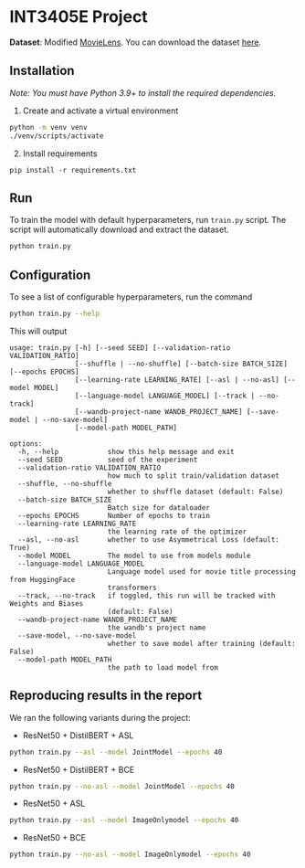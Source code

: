# INT3405E Project
**Dataset**: Modified [MovieLens](https://grouplens.org/datasets/movielens/). You can download the dataset [here](https://drive.google.com/uc?id=1hUqu1mbFeTEfBvl-7fc56fHFfCSzIktD).

## Installation
*Note: You must have Python 3.9+ to install the required dependencies.*

1. Create and activate a virtual environment
```sh
python -m venv venv
./venv/scripts/activate
```
2. Install requirements
```
pip install -r requirements.txt
```

## Run
To train the model with default hyperparameters, run `train.py` script. The script will automatically download and extract the dataset.
```sh
python train.py
```
## Configuration
To see a list of configurable hyperparameters, run the command
```sh
python train.py --help
```
This will output
```
usage: train.py [-h] [--seed SEED] [--validation-ratio VALIDATION_RATIO]
                [--shuffle | --no-shuffle] [--batch-size BATCH_SIZE] [--epochs EPOCHS]        
                [--learning-rate LEARNING_RATE] [--asl | --no-asl] [--model MODEL]
                [--language-model LANGUAGE_MODEL] [--track | --no-track]
                [--wandb-project-name WANDB_PROJECT_NAME] [--save-model | --no-save-model]    
                [--model-path MODEL_PATH]

options:
  -h, --help            show this help message and exit
  --seed SEED           seed of the experiment
  --validation-ratio VALIDATION_RATIO
                        how much to split train/validation dataset
  --shuffle, --no-shuffle
                        whether to shuffle dataset (default: False)
  --batch-size BATCH_SIZE
                        Batch size for dataloader
  --epochs EPOCHS       Number of epochs to train
  --learning-rate LEARNING_RATE
                        the learning rate of the optimizer
  --asl, --no-asl       whether to use Asymmetrical Loss (default: True)
  --model MODEL         The model to use from models module
  --language-model LANGUAGE_MODEL
                        Language model used for movie title processing from HuggingFace       
                        transformers
  --track, --no-track   if toggled, this run will be tracked with Weights and Biases
                        (default: False)
  --wandb-project-name WANDB_PROJECT_NAME
                        the wandb's project name
  --save-model, --no-save-model
                        whether to save model after training (default: False)
  --model-path MODEL_PATH
                        the path to load model from
```

## Reproducing results in the report
We ran the following variants during the project:

- ResNet50 + DistilBERT + ASL
```sh
python train.py --asl --model JointModel --epochs 40
```
- ResNet50 + DistilBERT + BCE
```sh
python train.py --no-asl --model JointModel --epochs 40
```
- ResNet50 + ASL
```sh
python train.py --asl --model ImageOnlymodel --epochs 40
```
- ResNet50 + BCE
```sh
python train.py --no-asl --model ImageOnlymodel --epochs 40
```